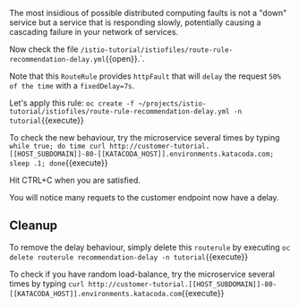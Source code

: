 The most insidious of possible distributed computing faults is not a "down" service but a service that is responding slowly, potentially causing a cascading failure in your network of services.

Now check the file `/istio-tutorial/istiofiles/route-rule-recommendation-delay.yml`{{open}}.`.

Note that this `RouteRule` provides `httpFault` that will `delay` the request `50% of the time` with a `fixedDelay=7s`.

Let's apply this rule: `oc create -f ~/projects/istio-tutorial/istiofiles/route-rule-recommendation-delay.yml -n tutorial`{{execute}}

To check the new behaviour, try the microservice several times by typing `while true; do time curl http://customer-tutorial.[[HOST_SUBDOMAIN]]-80-[[KATACODA_HOST]].environments.katacoda.com; sleep .1; done`{{execute}}

Hit CTRL+C when you are satisfied.

You will notice many requets to the customer endpoint now have a delay.

## Cleanup

To remove the delay behaviour, simply delete this `routerule` by executing `oc delete routerule recommendation-delay -n tutorial`{{execute}}

To check if you have random load-balance, try the microservice several times by typing `curl http://customer-tutorial.[[HOST_SUBDOMAIN]]-80-[[KATACODA_HOST]].environments.katacoda.com`{{execute}}
